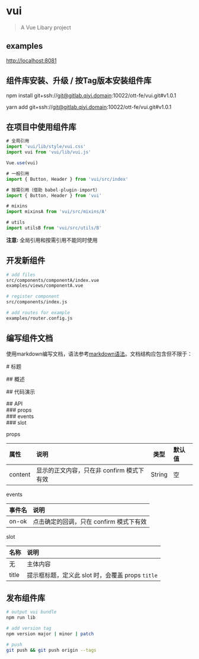 # vui

> A Vue Libary project

## examples

[http://localhost:8081](http://localhost:8081)

## 组件库安装、升级 / 按Tag版本安装组件库
npm install git+ssh://git@gitlab.qiyi.domain:10022/ott-fe/vui.git#v1.0.1

yarn add git+ssh://git@gitlab.qiyi.domain:10022/ott-fe/vui.git#v1.0.1

## 在项目中使用组件库
``` javascript
# 全局引用
import 'vui/lib/style/vui.css'
import vui from 'vui/lib/vui.js'

Vue.use(vui)

# 一般引用
import { Button, Header } from 'vui/src/index'

# 按需引用（借助 babel-plugin-import）
import { Button, Header } from 'vui'

# mixins
import mixinsA from 'vui/src/mixins/A'

# utils
import utilsB from 'vui/src/utils/B'
```
**注意:** 全局引用和按需引用不能同时使用

## 开发新组件
``` bash
# add files
src/components/componentA/index.vue  
examples/views/componentA.vue

# register component
src/components/index.js  

# add routes for example
examples/router.config.js
```

## 编写组件文档
使用markdown编写文档，语法参考[markdown语法](http://xianbai.me/learn-md/article/syntax/readme.html)。文档结构应包含但不限于：

\# 标题

\## 概述

\## 代码演示

\## API   
\### props    
\### events   
\### slot   

props

| 属性 | 说明 | 类型 | 默认值 |
|:-----|:---|:--:|:----|
|content|显示的正文内容，只在非 confirm 模式下有效|String|空|

events

|事件名|说明|
|:-----|:---|
|on-ok|点击确定的回调，只在 confirm 模式下有效|

slot

|名称|说明|
|:-----|:---|
|无|主体内容|
|title|提示框标题，定义此 slot 时，会覆盖 props `title`|

## 发布组件库
``` bash
# output vui bundle
npm run lib

# add version tag
npm version major | minor | patch

# push
git push && git push origin --tags
```